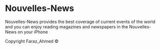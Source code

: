 #  Nouvelles-News

Nouvelles-News provides the best coverage of current events of the world and you can enjoy reading magazines and newspapers in the Nouvelles-News on your iPhone 

Copyright Faraz_Ahmed ©

